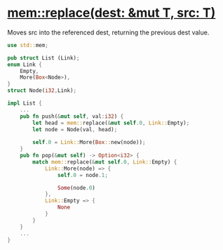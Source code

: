 # [mem::replace<T>(dest: &mut T, src: T)](https://doc.rust-lang.org/std/mem/fn.replace.html)
Moves src into the referenced dest, returning the previous dest value.

```rust
use std::mem;

pub struct List (Link);
enum Link {
    Empty,
    More(Box<Node>),
}
struct Node(i32,Link);

impl List {
    ...
    pub fn push(&mut self, val:i32) {
        let head = mem::replace(&mut self.0, Link::Empty);
        let node = Node(val, head);
        
        self.0 = Link::More(Box::new(node));
    }
    pub fn pop(&mut self) -> Option<i32> {
        match mem::replace(&mut self.0, Link::Empty) {
            Link::More(node) => {
                self.0 = node.1;

                Some(node.0)
            },
            Link::Empty => {
                None
            }
        }
    }
    ...
}
```